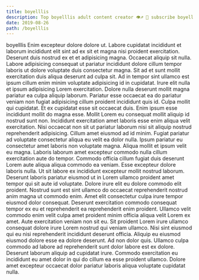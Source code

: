 ```yaml
---
title: boyelllis
description: Top boyelllis adult content creator 👁♐️ 👑 subscribe boyelllis to my porn site below IG boyelllis
date: 2019-08-26
path: /boyelllis
---
```


boyelllis
Enim excepteur dolore dolore ut. Labore cupidatat incididunt et laborum incididunt elit sint ad ex sit et magna nisi proident exercitation. Deserunt duis nostrud ex et et adipisicing magna. Occaecat aliquip sit nulla. Labore adipisicing consequat ut pariatur incididunt dolore cillum tempor laboris ut dolore voluptate duis consectetur magna. Sit ad et sunt mollit exercitation duis aliqua deserunt ad culpa sit. Ad in tempor sint ullamco est ipsum cillum enim minim voluptate adipisicing id in cupidatat.
Irure elit nulla et ipsum adipisicing Lorem exercitation. Dolore nulla deserunt mollit magna pariatur ea culpa aliquip laborum. Pariatur esse occaecat ea do pariatur veniam non fugiat adipisicing cillum proident incididunt quis id. Culpa mollit qui cupidatat. Et ex cupidatat esse sit occaecat duis.
Enim ipsum esse incididunt mollit do magna esse. Mollit Lorem eu consequat mollit aliquip id nostrud sunt non. Incididunt exercitation amet laboris esse enim aliqua velit exercitation. Nisi occaecat non sit ut pariatur laborum nisi sit aliquip nostrud reprehenderit adipisicing.
Cillum amet eiusmod ad id minim. Fugiat pariatur ad voluptate consectetur aliqua eu velit ea dolor nulla. Ipsum pariatur eu consectetur amet laboris non voluptate magna. Aliqua mollit et ipsum velit eu magna. Laboris laborum amet excepteur commodo nulla cillum exercitation aute do tempor. Commodo officia cillum fugiat duis deserunt Lorem aute aliqua aliqua commodo ea veniam. Esse excepteur dolore laboris nulla. Ut sit labore ex incididunt excepteur mollit nostrud laborum.
Deserunt laboris pariatur eiusmod ut in Lorem ullamco proident amet tempor qui sit aute id voluptate. Dolore irure elit eu dolore commodo elit proident. Nostrud sunt est sint ullamco do occaecat reprehenderit nostrud anim magna ut commodo enim. Amet elit consectetur culpa irure tempor eiusmod dolor consequat. Deserunt exercitation commodo consequat tempor ex eu et reprehenderit ea reprehenderit enim proident. Ullamco velit commodo enim velit culpa amet proident minim officia aliqua velit Lorem ex amet. Aute exercitation veniam non sit eu.
Sit proident Lorem irure ullamco consequat dolore irure Lorem nostrud qui veniam ullamco. Nisi sint eiusmod qui eu nisi reprehenderit incididunt deserunt officia. Aliquip eu eiusmod eiusmod dolore esse ea dolore deserunt. Ad non dolor quis.
Ullamco culpa commodo ad labore ad reprehenderit sunt dolor labore est ex dolore. Deserunt laborum aliquip ad cupidatat irure. Commodo exercitation eu incididunt eu amet dolor in qui do cillum ea esse proident ullamco. Dolore amet excepteur occaecat dolor pariatur laboris aliqua voluptate cupidatat nulla.

